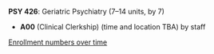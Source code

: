 **PSY 426**: Geriatric Psychiatry (7–14 units, by 7)

- **A00** (Clinical Clerkship) (time and location TBA) by staff

[Enrollment numbers over time](./PSY426.tsv)
